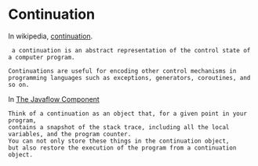 
# Continuation
In wikipedia, [continuation](https://en.wikipedia.org/wiki/Continuation). 
```
 a continuation is an abstract representation of the control state of a computer program.
```
```
Continuations are useful for encoding other control mechanisms in programming languages such as exceptions, generators, coroutines, and so on.
```
In [The Javaflow Component](http://commons.apache.org/sandbox/commons-javaflow/)
```
Think of a continuation as an object that, for a given point in your program, 
contains a snapshot of the stack trace, including all the local variables, and the program counter. 
You can not only store these things in the continuation object, 
but also restore the execution of the program from a continuation object.
```
